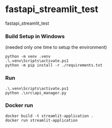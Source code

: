 # fastapi_streamlit_test
fastapi_streamlit_test


### Build Setup in Windows
(needed only one time to setup the environment)

```
python -m venv .venv
.\.venv\Scripts\activate.ps1
python -m pip install -r ./requirements.txt
```


### Run 

```
.\.venv\Scripts\activate.ps1
python .\src\api_manager.py
```


### Docker run 

```
docker build -t streamlit-application .
docker run streamlit-application 
```
